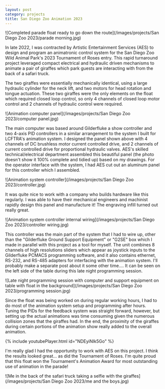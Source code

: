 ```yaml
---
layout: post
category: projects
title: San Diego Zoo Animation 2023
---
```

![Completed parade float ready to go down the route](/images/projects/San Diego Zoo 2023/parade morning.jpg)

In late 2022, I was contracted by Artistic Entertainment Services (AES) to design and program an animatronic control system for the San Diego Zoo Wild Animal Park's 2023 Tournament of Roses entry. This rapid turnaround project leveraged compact electrical and hydraulic driven mechanisms to animate a pair of giraffes which park guests are interacting with from the back of a safari truck. <!--more-->

The two giraffes were essentially mechanically identical, using a large hydraulic cylinder for the neck lift, and two motors for head rotation and tongue actuation. These two giraffes were the only elements on the float which required closed loop control, so only 4 channels of closed loop motor control and 2 channels of hydraulic control were required. 

![Animation computer panel](/images/projects/San Diego Zoo 2023/computer panel.jpg)

The main computer was based around Gilderfluke a show controller and two 4-axis PID controllers in a similar arrangement to the system I built for LCFTRA's animation system. I designed the panel shown above with 4 channels of DC brushless motor current controlled drive, and 2 channels of current controlled drive for proportional hydraulic valves. AES's skilled technical/electrical department assembled this beautiful panel (the photo doesn't show it 100% complete and tidied up) based on my drawings. For the operator interface with the system, I had AES cut out an aluminum panel for this controller which I assembled.

![Animation system controller](/images/projects/San Diego Zoo 2023/controller.jpg)

It was quite nice to work with a company who builds hardware like this regularly. I was able to have their mechanical engineers and machinist rapidly design this panel and manufacture it! The engraving infill turned out really great.

![Animation system controller internal wiring](/images/projects/San Diego Zoo 2023/controller wiring.jpg)

This controller was the main part of the system that I had to wire up, other than the "Gilderfluke Ground Support Equipment" or "G2SE" box which I made in parallel with this project as a tool for myself. The unit combines 8 channels of high resolutions sliders which appear as joystick inputs to the Gilderfluke PCMACS programming software, and it also contains ethernet, RS-232, and RS-485 adapters for interfacing with the animation system. I'll probably make a separate post about it some other time.... It can be seen on the left side of the table during this late night programming session.

![Late night programming session with computer and support equipment on table with float in the background](/images/projects/San Diego Zoo 2023/programming session.jpg)

Since the float was being worked on during regular working hours, I had to do most of the animation system setup and programming after hours. Tuning the PIDs for the feedback system was straight forward, however, but setting up the actual animations was time consuming given the numerous collision zones that the giraffes had. In the end, the proximity of the giraffes during certain portions of the animation show really added to the overall animation.

{% include youtubePlayer.html id="NDEyiNIk5Go" %}

I'm really glad I had the opportunity to work with AES on this project. I think the results looked great... as did the Tournament of Roses. I'm quite proud that this float won the Tournament's Animation Award for most outstanding use of animation in the parade!

![Me in the back of the safari truck taking a selfie with the giraffes](/images/projects/San Diego Zoo 2023/me and the boys.jpg)
